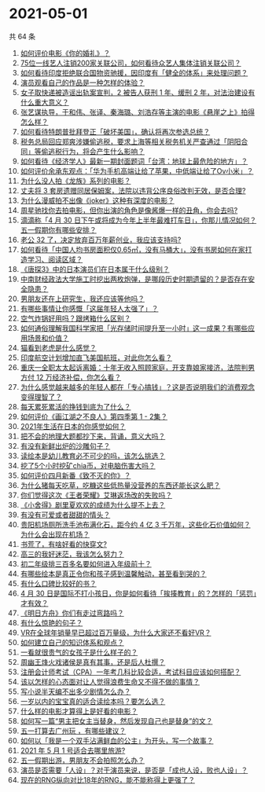 # 2021-05-01

共 64 条

<!-- BEGIN -->
<!-- 最后更新时间 Sat May 01 2021 02:14:02 GMT+0800 (China Standard Time) -->

1. [如何评价电影《你的婚礼》？](https://www.zhihu.com/question/437513111)
2. [75位一线艺人注销200家关联公司，如何看待众艺人集体注销关联公司？](https://www.zhihu.com/question/457181415)
3. [如何看待印度拒绝联合国物资驰援，因印度有「健全的体系」来处理问题？](https://www.zhihu.com/question/457285008)
4. [演员观看自己的作品是一种怎样的体验？](https://www.zhihu.com/question/294472677)
5. [女子取快递被造谣出轨案宣判，2 被告人获刑 1 年、缓刑 2
   年，对法治建设有什么重大意义？](https://www.zhihu.com/question/457266748)
6. [张艺谋执导，于和伟、张译、秦海璐、刘浩存等主演的电影《悬崖之上》拍得怎么样？](https://www.zhihu.com/question/398744121)
7. [如何看待特朗普批拜登正「破坏美国」，确认将再次参选总统？](https://www.zhihu.com/question/457256439)
8. [税务总局回应郑爽涉嫌偷逃税，要求上海等相关税务机关严查通过「阴阳合同」等偷逃税行为，将会产生什么影响？](https://www.zhihu.com/question/457264887)
9. [如何看待《经济学人》最新一期封面题词「台湾：地球上最危险的地方」？](https://www.zhihu.com/question/457260755)
10. [如何评价余承东观点：「华为手机高端让给了苹果，中低端让给了Ov小米」？](https://www.zhihu.com/question/457258690)
11. [为什么没人拍《龙族》系列的电影？](https://www.zhihu.com/question/448178834)
12. [丈夫将 3
    套房遗赠同居保姆案，法院以违背公序良俗改判无效，是否合理?](https://www.zhihu.com/question/457149946)
13. [为什么漫威拍不出像《joker》这种有深度的电影？](https://www.zhihu.com/question/456837407)
14. [周星驰找你去拍电影，但你出演的角色是像酱爆一样的丑角，你会去吗?](https://www.zhihu.com/question/453812398)
15. [滴滴称「4 月 30
    日下午或将成为今年上半年最难打车日」，你那儿情况如何？五一假期你有哪些安排？](https://www.zhihu.com/question/457167453)
16. [老公 32 了，决定放弃百万年薪创业，我应该支持吗?](https://www.zhihu.com/question/447327404)
17. [如何看待「中国人均书房面积仅0.65㎡，没有马桶大」，没有书房如何在家打造学习、阅读区域？](https://www.zhihu.com/question/456014343)
18. [《唐探3》中的日本演员们在日本属于什么级别？](https://www.zhihu.com/question/444896076)
19. [中南财经政法大学施工时挖出两枚炮弹，是哪段历史时期遗留的？是否存在安全隐患？](https://www.zhihu.com/question/457122815)
20. [男朋友还在上研究生，我还应该等他吗？](https://www.zhihu.com/question/455432407)
21. [有哪些事情让你感慨「这届年轻人太强了」？](https://www.zhihu.com/question/456812148)
22. [空气炸锅好用吗？跟烤箱什么区别？](https://www.zhihu.com/question/291230420)
23. [如何通俗理解我国科学家把「光存储时间提升至一小时」这一成果？有哪些应用场景和价值？](https://www.zhihu.com/question/456553305)
24. [猫看到老虎是什么感觉？](https://www.zhihu.com/question/455697352)
25. [印度航空计划增加直飞美国航班，对此你怎么看？](https://www.zhihu.com/question/457239121)
26. [重庆一全职太太起诉离婚：十年无收入照顾家庭，开支靠娘家接济，法院判男方付 12
    万经济补偿，你怎么看？](https://www.zhihu.com/question/457146913)
27. [为什么感觉越来越多的年轻人都在「专心搞钱」？这是否说明我们的消费观念变得理智了？](https://www.zhihu.com/question/457140241)
28. [每天累死累活的挣钱到底为了什么？](https://www.zhihu.com/question/456067816)
29. [如何评价《画江湖之不良人》第四季第 1 - 2集？](https://www.zhihu.com/question/456851431)
30. [2021年生活在日本的你感觉如何？](https://www.zhihu.com/question/455934810)
31. [把不会的地理大题都抄下来，背诵，意义大吗？](https://www.zhihu.com/question/444879198)
32. [有没有新鲜出炉的沙雕句子？](https://www.zhihu.com/question/451404478)
33. [读绘本是幼儿教育必不可少的吗，该怎么挑选？](https://www.zhihu.com/question/439146316)
34. [挖了5个小时挖矿chia币，对电脑伤害大吗？](https://www.zhihu.com/question/454866562)
35. [如何评价四月新番《致不灭的你》？](https://www.zhihu.com/question/454515151)
36. [为什么猪每天吃草，吃糠这些低热量没营养的东西还能长这么肥？](https://www.zhihu.com/question/450554480)
37. [你们觉得这次《王者荣耀》艾琳返场改的失败吗？](https://www.zhihu.com/question/455420512)
38. [《小舍得》剧里夏欢欢的成绩为什么提不上去？](https://www.zhihu.com/question/455735077)
39. [有没有可爱或者甜甜的情头？](https://www.zhihu.com/question/391413854)
40. [贵阳机场厕所洗手池布满化石，距今约 4 亿 3
    千万年，这些化石价值如何？为什么会出现在机场？](https://www.zhihu.com/question/456986321)
41. [书荒了，有啥好看的快穿文?](https://www.zhihu.com/question/451673117)
42. [高三的我好迷茫，我该怎么努力？](https://www.zhihu.com/question/456263396)
43. [初二年级排三百多名要如何进入年级前十？](https://www.zhihu.com/question/447709781)
44. [有哪些绘本是真正令你和孩子感到温馨触动，甚至看到哭的？](https://www.zhihu.com/question/312239649)
45. [有什么口碑比较好的书？](https://www.zhihu.com/question/441638696)
46. [4 月 30
    日是国际不打小孩日，你是如何看待「挨揍教育」的？怎样的「惩罚」才有效？](https://www.zhihu.com/question/391581129)
47. [《明日方舟》你们有走过弯路吗？](https://www.zhihu.com/question/452796365)
48. [有什么惊艳的句子？](https://www.zhihu.com/question/432528611)
49. [VR在全球年销量早已超过百万量级，为什么大家还不看好VR？](https://www.zhihu.com/question/455504976)
50. [如何建立自己的知识体系和观点？](https://www.zhihu.com/question/52782284)
51. [一看就很贵气的女孩子是什么样子的？](https://www.zhihu.com/question/322175199)
52. [周幽王烽火戏诸侯是真有其事，还是后人杜撰？](https://www.zhihu.com/question/20836590)
53. [注册会计师考试（CPA）一年考几科比较合适，考试科目应该如何搭配？](https://www.zhihu.com/question/438621387)
54. [该以怎样的心态面对让人觉得浪费生命又不得不做的事情？](https://www.zhihu.com/question/457093118)
55. [写小说半天编不出多少剧情怎么办？](https://www.zhihu.com/question/312977699)
56. [一岁以内的宝宝真的适合读绘本吗？要怎么选？](https://www.zhihu.com/question/456575498)
57. [什么样的电影才算得上是好看的电影？](https://www.zhihu.com/question/437729822)
58. [如何写一篇“男主把女主当替身，然后发现自己也是替身”的文？](https://www.zhihu.com/question/437395484)
59. [五一打算去广州玩 ，有哪些建议？](https://www.zhihu.com/question/454725222)
60. [如何以「我是一个双手沾满鲜血的公主」为开头，写一个故事？](https://www.zhihu.com/question/442702619)
61. [2021 年 5 月 1 号适合去哪里旅游?](https://www.zhihu.com/question/449104465)
62. [五一假期出游，男朋友不会拍照怎么办？](https://www.zhihu.com/question/456855235)
63. [演员是否需要「人设」？对于演员来说，是否是「成也人设，败也人设」？](https://www.zhihu.com/question/266121028)
64. [现在的RNG纵向对比18年的RNG，能不能称得上更强了？](https://www.zhihu.com/question/450488501)

<!-- END -->
